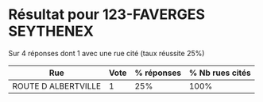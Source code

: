 # Résultat pour 123-FAVERGES SEYTHENEX

Sur 4 réponses dont 1 avec une rue cité (taux réussite 25%)

| Rue | Vote | % réponses | % Nb rues cités|
|-----|------|------------|----------------|
| ROUTE D ALBERTVILLE | 1 | 25% | 100%|
